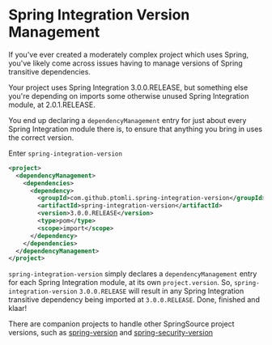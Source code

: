 # Spring Integration Version Management

If you've ever created a moderately complex project which uses Spring, you've
likely come across issues having to manage versions of Spring transitive
dependencies.

Your project uses Spring Integration 3.0.0.RELEASE, but something else you're
depending on imports some otherwise unused Spring Integration module, at
2.0.1.RELEASE.

You end up declaring a `dependencyManagement` entry for just about every Spring
Integration module there is, to ensure that anything you bring in uses the
correct version.

Enter `spring-integration-version`

```xml
<project>
  <dependencyManagement>
    <dependencies>
      <dependency>
        <groupId>com.github.ptomli.spring-integration-version</groupId>
        <artifactId>spring-integration-version</artifactId>
        <version>3.0.0.RELEASE</version>
        <type>pom</type>
        <scope>import</scope>
      </dependency>
    </dependencies>
  </dependencyManagement>
</project>
```

`spring-integration-version` simply declares a `dependencyManagement` entry for
each Spring Integration module, at its own `project.version`. So,
`spring-integration-version` `3.0.0.RELEASE` will result in any Spring
Integration transitive dependency being imported at `3.0.0.RELEASE`. Done,
finished and klaar!

There are companion projects to handle other SpringSource project versions, such
as
[spring-version](https://github.com/ptomli/spring-version)
and
[spring-security-version](https://github.com/ptomli/spring-security-version)
